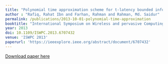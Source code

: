 ```yaml
---
title: "Polynomial time approximation scheme for t-latency bounded information propagation problem in heterogeneous wireless networks"
author : "Rafiq, Rahat Ibn and Farhan, Rahman and Rahman, Md. Saidur"
permalink: /publications/2013-10-01-polynomial-time-approximation
booktitle: "International Symposium on Wireless and pervasive Computing (ISWPC)}", 
year: 2013
doi: 10.1109/ISWPC.2013.6707432
venue: 'ISWPC 2013'
paperurl: 'https://ieeexplore.ieee.org/abstract/document/6707432'
---
```

[Download paper here](https://ieeexplore.ieee.org/stamp/stamp.jsp?arnumber=6707432&casa_token=5Z9roe80IPUAAAAA:03lVy_znGmazOVllDZcIrXkDScbW0RuujyIK6pjtFHPwqM2WjoZR1WGLNk6xHqIK9UM-cT33nrg)